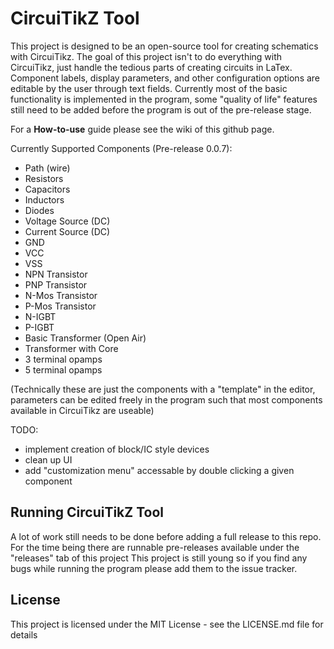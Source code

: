 # CircuiTikZ Tool
This project is designed to be an open-source tool for creating schematics with CircuiTikz. 
The goal of this project isn't to do everything with CircuiTikz, just handle the tedious parts of creating circuits in LaTex. 
Component labels, display parameters, and other configuration options are editable by the user through text fields. 
Currently most of the basic functionality is implemented in the program, some "quality of life" features still need to be added before the program is out of the pre-release stage. 

For a **How-to-use** guide please see the wiki of this github page.

Currently Supported Components (Pre-release 0.0.7): 
- Path (wire) 
- Resistors
- Capacitors
- Inductors
- Diodes
- Voltage Source (DC)
- Current Source (DC)
- GND
- VCC
- VSS
- NPN Transistor
- PNP Transistor
- N-Mos Transistor
- P-Mos Transistor
- N-IGBT
- P-IGBT
- Basic Transformer (Open Air)
- Transformer with Core
- 3 terminal opamps
- 5 terminal opamps

(Technically these are just the components with a "template" in the editor, parameters can be edited freely in the program such that most components available in CircuiTikz are useable)

TODO: 
- implement creation of block/IC style devices
- clean up UI 
- add "customization menu" accessable by double clicking a given component

## Running CircuiTikZ Tool
A lot of work still needs to be done before adding a full release to this repo.
For the time being there are runnable pre-releases available under the "releases" tab of this project
This project is still young so if you find any bugs while running the program please add them to the issue tracker.

## License
This project is licensed under the MIT License - see the LICENSE.md file for details
